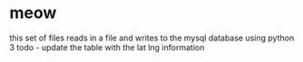 # meow
this set of files reads in a file and writes to the mysql database using python 3
todo - update the table with the lat lng information
